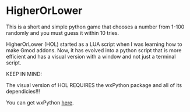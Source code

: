 # HigherOrLower
This is a short and simple python game that chooses a number from 1-100 randomly and you must guess it within 10 tries.


HigherOrLower (HOL) started as a LUA script when I was learning how to make Gmod addons. Now, it has evolved into a python script that is more efficient and has a visual version with a window and not just a terminal script.



KEEP IN MIND:

   The visual version of HOL REQUIRES the wxPython package and all of its dependicies!!!

   You can get wxPython [here](https://wxpython.org/index.html).

